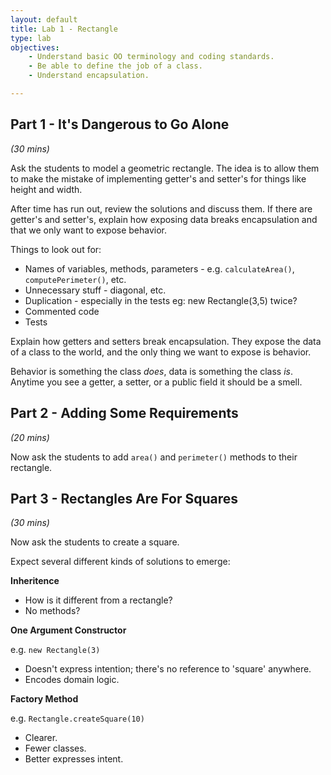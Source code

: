 ```yaml
---
layout: default
title: Lab 1 - Rectangle
type: lab
objectives:
    - Understand basic OO terminology and coding standards.
    - Be able to define the job of a class.
    - Understand encapsulation.

---
```


## Part 1 - It's Dangerous to Go Alone

*(30 mins)*

Ask the students to model a geometric rectangle. The idea is to allow them to
make the mistake of implementing getter's and setter's for things like height
and width.

After time has run out, review the solutions and discuss them. If there are
getter's and setter's, explain how exposing data breaks encapsulation and that
we only want to expose behavior.

Things to look out for:

* Names of variables, methods, parameters - e.g. `calculateArea()`,
    `computePerimeter()`, etc.
* Unnecessary stuff - diagonal, etc.
* Duplication - especially in the tests eg: new Rectangle(3,5) twice?
* Commented code
* Tests

Explain how getters and setters break encapsulation. They expose the data of a
class to the world, and the only thing we want to expose is behavior.

Behavior is something the class *does*, data is something the class *is*.
Anytime you see a getter, a setter, or a public field it should be a smell.

## Part 2 - Adding Some Requirements

*(20 mins)*

Now ask the students to add `area()` and `perimeter()` methods to their
rectangle.

## Part 3 - Rectangles Are For Squares

*(30 mins)*

Now ask the students to create a square.

Expect several different kinds of solutions to emerge:

**Inheritence**

* How is it different from a rectangle?
* No methods?

**One Argument Constructor**

e.g. `new Rectangle(3)`

* Doesn't express intention; there's no reference to 'square' anywhere.
* Encodes domain logic.

**Factory Method**

e.g. `Rectangle.createSquare(10)`

* Clearer.
* Fewer classes.
* Better expresses intent.

